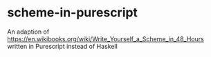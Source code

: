 # scheme-in-purescript

An adaption of https://en.wikibooks.org/wiki/Write_Yourself_a_Scheme_in_48_Hours written in Purescript instead of Haskell
